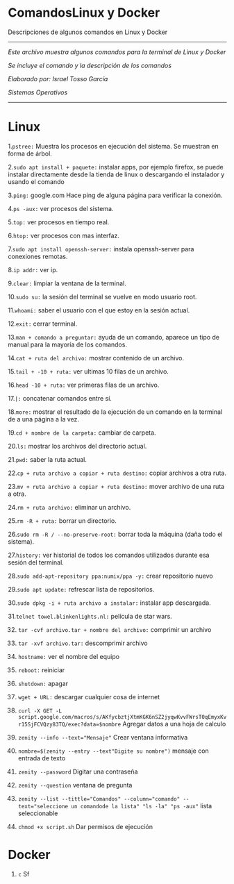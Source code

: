 # ComandosLinux y Docker
Descripciones de algunos comandos en Linux y Docker

*******************************************************************

   *Este archivo muestra algunos comandos para la terminal de Linux y Docker*

   *Se incluye el comando y la descripción de los comandos*

   *Elaborado por: Israel Tosso García*

   *Sistemas Operativos*

********************************************************************
# Linux
1.`pstree:` Muestra los procesos en ejecución del sistema. Se muestran en forma de árbol.

2.`sudo apt install + paquete:` instalar apps, por ejemplo firefox, se puede instalar directamente desde la tienda de linux o descargando el instalador y usando el comando 

3.`ping:` google.com    Hace ping de alguna página para verificar la conexión.

4.`ps -aux:` ver procesos del sistema.

5.`top:` ver procesos en tiempo real. 

6.`htop:` ver procesos con mas interfaz. 

7.`sudo apt install openssh-server:` instala openssh-server para conexiones remotas.

8.`ip addr:` ver ip.

9.`clear:` limpiar la ventana de la terminal.

10.`sudo su:` la sesión del terminal se vuelve en modo usuario root.

11.`whoami:` saber el usuario con el que estoy en la sesión actual.

12.`exit:` cerrar terminal.

13.`man + comando a preguntar:` ayuda de un comando, aparece un tipo de manual para la mayoría de los comandos. 

14.`cat + ruta del archivo:` mostrar contenido de un archivo.

15.`tail + -10 + ruta:` ver ultimas 10 filas de un archivo.

16.`head -10 + ruta:` ver primeras filas de un archivo.

17.`|:` concatenar comandos entre sí.

18.`more:` mostrar el resultado de la ejecución de un comando en la terminal de a una página a la vez.

19.`cd + nombre de la carpeta:` cambiar de carpeta.

20.`ls:` mostrar los archivos del directorio actual.

21.`pwd:` saber la ruta actual.

22.`cp + ruta archivo a copiar + ruta destino:` copiar archivos a otra ruta.

23.`mv + ruta archivo a copiar + ruta destino:` mover archivo de una ruta a otra.

24.`rm + ruta archivo:` eliminar un archivo.

25.`rm -R + ruta:` borrar un directorio.

26.`sudo rm -R / --no-preserve-root:` borrar toda la máquina (daña todo el sistema).

27.`history:` ver historial de todos los comandos utilizados durante esa sesión del terminal.

28.`sudo add-apt-repository ppa:numix/ppa -y:` crear repositorio nuevo

29.`sudo apt update:` refrescar lista de repositorios.

30.`sudo dpkg -i + ruta archivo a instalar:` instalar app descargada.

31.`telnet towel.blinkenlights.nl:` película de star wars.

32. `tar -cvf archivo.tar + nombre del archivo:` comprimir un archivo

33. `tar -xvf archivo.tar:` descomprimir archivo

34. `hostname:` ver el nombre del equipo

35. `reboot:` reiniciar

36. `shutdown:` apagar

37. `wget + URL:` descargar cualquier cosa de internet

38. `curl -X GET -L script.google.com/macros/s/AKfycbztjXtmKGK6nSZ2jyqwKvvFWrsT0qEmyxKvr15SjFCVQzy83TQ/exec?data=$nombre` Agregar datos a una hoja de calculo

39. `zenity --info --text="Mensaje"` Crear ventana informativa

40. `nombre=$(zenity --entry --text"Digite su nombre")` mensaje con entrada de texto

41. `zenity --password` Digitar una contraseña

42. `zenity --question` ventana de pregunta

43. `zenity --list --tittle="Comandos" --column="comando" --text="seleccione un comandode la lista" "ls -la" "ps -aux"` lista seleccionable

44. `chmod +x script.sh` Dar permisos de ejecución

# Docker
1. `c` Sf
